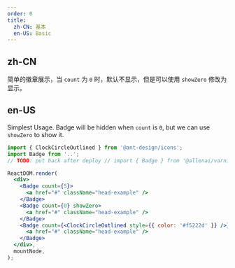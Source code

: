 ```yaml
---
order: 0
title:
  zh-CN: 基本
  en-US: Basic
---
```


## zh-CN

简单的徽章展示，当 `count` 为 `0` 时，默认不显示，但是可以使用 `showZero` 修改为显示。

## en-US

Simplest Usage. Badge will be hidden when `count` is `0`, but we can use `showZero` to show it.

```jsx
import { ClockCircleOutlined } from '@ant-design/icons';
import Badge from '..';
// TODO: put back after deploy // import { Badge } from '@allenai/varnish';

ReactDOM.render(
  <div>
    <Badge count={5}>
      <a href="#" className="head-example" />
    </Badge>
    <Badge count={0} showZero>
      <a href="#" className="head-example" />
    </Badge>
    <Badge count={<ClockCircleOutlined style={{ color: '#f5222d' }} />}>
      <a href="#" className="head-example" />
    </Badge>
  </div>,
  mountNode,
);
```

<style>
.ant-badge:not(.ant-badge-not-a-wrapper) {
  margin-right: 20px;
}
.ant-badge.ant-badge-rtl:not(.ant-badge-not-a-wrapper) {
  margin-right: 0;
  margin-left: 20px;
}
.head-example {
  width: 42px;
  height: 42px;
  border-radius: 2px;
  background: #eee;
  display: inline-block;
  vertical-align: middle;
}
[data-theme="dark"] .head-example {
  background: rgba(255,255,255,.12);
}
</style>
